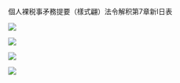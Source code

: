個人裸税事矛務提要（樣式翩）法令解积第7章新I日表

![](https://www.nta.go.jp/tmp/c384f796-32b2-4ed5-9002-da56babac4af/images/de2af2c4d1e3eea8096a1261bdf88d777a89017d88589ab953c69ae0fcf18591.jpg)

![](https://www.nta.go.jp/tmp/c384f796-32b2-4ed5-9002-da56babac4af/images/76dd63452b53991315bd564c1a31257053ea63b840bd4f7e04ae7ca5aa9349c0.jpg)

![](https://www.nta.go.jp/tmp/c384f796-32b2-4ed5-9002-da56babac4af/images/8eaa327b2f855a1eca34e89ff585821e078ef5441100c4b49bfee6fa32edc3ed.jpg)

![](https://www.nta.go.jp/tmp/c384f796-32b2-4ed5-9002-da56babac4af/images/a4676d3b6a73235e74266a86166b3f5b3dcafb182edce35218c97d5ffdfdcf37.jpg)